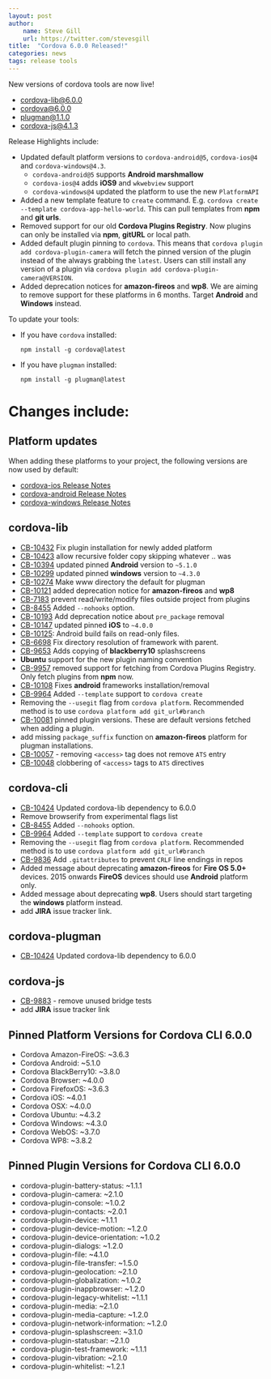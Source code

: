 ```yaml
---
layout: post
author:
    name: Steve Gill
    url: https://twitter.com/stevesgill
title:  "Cordova 6.0.0 Released!"
categories: news
tags: release tools
---
```

New versions of cordova tools are now live!

* [cordova-lib@6.0.0](https://www.npmjs.org/package/cordova-lib)
* [cordova@6.0.0](https://www.npmjs.org/package/cordova)
* [plugman@1.1.0](https://www.npmjs.org/package/plugman)
* [cordova-js@4.1.3](https://www.npmjs.org/package/cordova-js)

Release Highlights include:
* Updated default platform versions to `cordova-android@5`, `cordova-ios@4` and `cordova-windows@4.3`. 
    - `cordova-android@5` supports **Android marshmallow** 
    - `cordova-ios@4` adds **iOS9** and `wkwebview` support
    - `cordova-windows@4` updated the platform to use the new `PlatformAPI`
* Added a new template feature to `create` command. E.g. `cordova create --template cordova-app-hello-world`. This can pull templates from **npm** and **git urls**.
* Removed support for our old **Cordova Plugins Registry**. Now plugins can only be installed via **npm**, **gitURL** or local path.
* Added default plugin pinning to `cordova`. This means that `cordova plugin add cordova-plugin-camera` will fetch the pinned version of the plugin instead of the always grabbing the `latest`. Users can still install any version of a plugin via `cordova plugin add cordova-plugin-camera@VERSION`.
* Added deprecation notices for **amazon-fireos** and **wp8**. We are aiming to remove support for these platforms in 6 months. Target **Android** and **Windows** instead.

To update your tools:

  * If you have `cordova` installed:

        npm install -g cordova@latest
  
  * If you have `plugman` installed:

        npm install -g plugman@latest

<!--more-->
# Changes include:
## Platform updates

When adding these platforms to your project, the following versions are now used by default:

* [cordova-ios Release Notes](http://cordova.apache.org/announcements/2015/12/08/cordova-ios-4.0.0.html)
* [cordova-android Release Notes](http://cordova.apache.org/announcements/2015/11/09/cordova-android-5.0.0.html)
* [cordova-windows Release Notes](http://cordova.apache.org/announcements/2016/01/18/cordova-windows-4.3.0.html)

## cordova-lib

* [CB-10432](https://issues.apache.org/jira/browse/CB-10432) Fix plugin installation for newly added platform
* [CB-10423](https://issues.apache.org/jira/browse/CB-10423) allow recursive folder copy skipping whatever .. was
* [CB-10394](https://issues.apache.org/jira/browse/CB-10394) updated pinned **Android** version to `~5.1.0`
* [CB-10299](https://issues.apache.org/jira/browse/CB-10299) updated pinned **windows** version to `~4.3.0`
* [CB-10274](https://issues.apache.org/jira/browse/CB-10274) Make www directory the default for plugman
* [CB-10121](https://issues.apache.org/jira/browse/CB-10121) added deprecation notice for **amazon-fireos** and **wp8**
* [CB-7183](https://issues.apache.org/jira/browse/CB-7183) prevent read/write/modify files outside project from plugins
* [CB-8455](https://issues.apache.org/jira/browse/CB-8455) Added `--nohooks` option.
* [CB-10193](https://issues.apache.org/jira/browse/CB-10193) Add deprecation notice about `pre_package` removal
* [CB-10147](https://issues.apache.org/jira/browse/CB-10147) updated pinned **iOS** to `~4.0.0`
* [CB-10125](https://issues.apache.org/jira/browse/CB-10125): Android build fails on read-only files.
* [CB-6698](https://issues.apache.org/jira/browse/CB-6698) Fix directory resolution of framework with parent.
* [CB-9653](https://issues.apache.org/jira/browse/CB-9653) Adds copying of **blackberry10** splashscreens
* **Ubuntu** support for the new plugin naming convention
* [CB-9957](https://issues.apache.org/jira/browse/CB-9957) removed support for fetching from Cordova Plugins Registry. Only fetch plugins from **npm** now.
* [CB-10108](https://issues.apache.org/jira/browse/CB-10108) Fixes **android** frameworks installation/removal
* [CB-9964](https://issues.apache.org/jira/browse/CB-9964) Added `--template` support to `cordova create`
* Removing the `--usegit` flag from `cordova platform`. Recommended method is to use `cordova platform add git_url#branch`
* [CB-10081](https://issues.apache.org/jira/browse/CB-10081) pinned plugin versions. These are default versions fetched when adding a plugin.
* add missing `package_suffix` function on **amazon-fireos** platform for plugman installations.
* [CB-10057](https://issues.apache.org/jira/browse/CB-10057) - removing `<access>` tag does not remove `ATS` entry
* [CB-10048](https://issues.apache.org/jira/browse/CB-10048) clobbering of `<access>` tags to `ATS` directives

## cordova-cli

* [CB-10424](https://issues.apache.org/jira/browse/CB-10424) Updated cordova-lib dependency to 6.0.0
* Remove browserify from experimental flags list
* [CB-8455](https://issues.apache.org/jira/browse/CB-8455) Added `--nohooks` option.
* [CB-9964](https://issues.apache.org/jira/browse/CB-9964) Added `--template` support to `cordova create`
* Removing the `--usegit` flag from `cordova platform`. Recommended method is to use `cordova platform add git_url#branch`
* [CB-9836](https://issues.apache.org/jira/browse/CB-9836) Add `.gitattributes` to prevent `CRLF` line endings in repos
* Added message about deprecating **amazon-fireos** for **Fire OS 5.0+** devices. 2015 onwards **FireOS** devices should use **Android** platform only.
* Added message about deprecating **wp8**. Users should start targeting the **windows** platform instead.
* add **JIRA** issue tracker link. 

## cordova-plugman

* [CB-10424](https://issues.apache.org/jira/browse/CB-10424) Updated cordova-lib dependency to 6.0.0

## cordova-js

* [CB-9883](https://issues.apache.org/jira/browse/CB-9883) - remove unused bridge tests
* add **JIRA** issue tracker link

## Pinned Platform Versions for **Cordova CLI 6.0.0**

* Cordova Amazon-FireOS: ~3.6.3
* Cordova Android: ~5.1.0
* Cordova BlackBerry10: ~3.8.0
* Cordova Browser: ~4.0.0
* Cordova FirefoxOS: ~3.6.3
* Cordova iOS: ~4.0.1
* Cordova OSX: ~4.0.0
* Cordova Ubuntu: ~4.3.2
* Cordova Windows: ~4.3.0
* Cordova WebOS: ~3.7.0
* Cordova WP8: ~3.8.2

## Pinned Plugin Versions for **Cordova CLI 6.0.0**

* cordova-plugin-battery-status: ~1.1.1
* cordova-plugin-camera: ~2.1.0
* cordova-plugin-console: ~1.0.2
* cordova-plugin-contacts: ~2.0.1
* cordova-plugin-device: ~1.1.1
* cordova-plugin-device-motion: ~1.2.0
* cordova-plugin-device-orientation: ~1.0.2
* cordova-plugin-dialogs: ~1.2.0
* cordova-plugin-file: ~4.1.0
* cordova-plugin-file-transfer: ~1.5.0
* cordova-plugin-geolocation: ~2.1.0
* cordova-plugin-globalization: ~1.0.2
* cordova-plugin-inappbrowser: ~1.2.0
* cordova-plugin-legacy-whitelist: ~1.1.1
* cordova-plugin-media: ~2.1.0
* cordova-plugin-media-capture: ~1.2.0
* cordova-plugin-network-information: ~1.2.0
* cordova-plugin-splashscreen: ~3.1.0
* cordova-plugin-statusbar: ~2.1.0
* cordova-plugin-test-framework: ~1.1.1
* cordova-plugin-vibration: ~2.1.0
* cordova-plugin-whitelist: ~1.2.1
